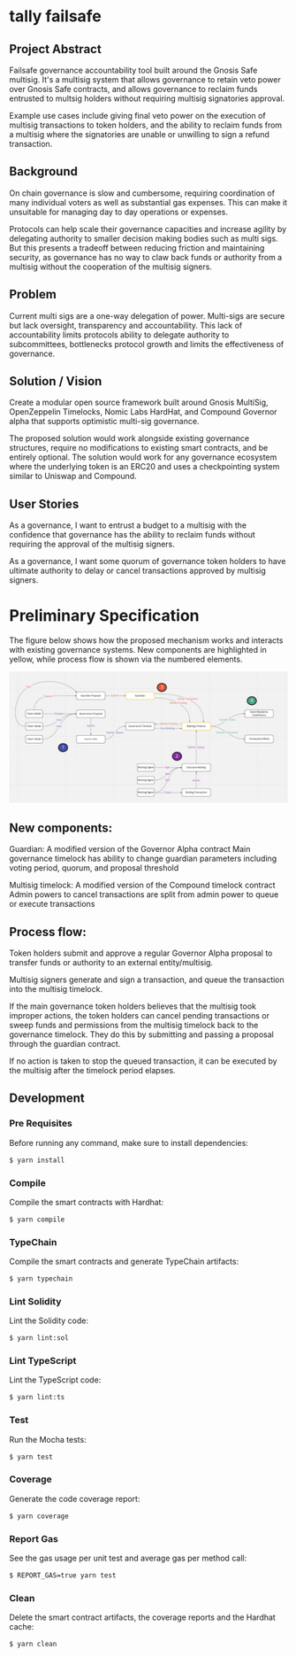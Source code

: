 # tally failsafe

## Project Abstract

Failsafe governance accountability tool built around the Gnosis Safe multisig. It's a multisig system that allows governance to retain veto power over Gnosis Safe contracts, and allows governance to reclaim funds entrusted to multsig holders without requiring multisig signatories approval.

Example use cases include giving final veto power on the execution of multisig transactions to token holders, and the ability to reclaim funds from a multisig where the signatories are unable or unwilling to sign a refund transaction.

## Background

On chain governance is slow and cumbersome, requiring coordination of many individual voters as well as substantial gas expenses. This can make it unsuitable for managing day to day operations or expenses.

Protocols can help scale their governance capacities and increase agility by delegating authority to smaller decision making bodies such as multi sigs. But this presents a tradeoff between reducing friction and maintaining security, as governance has no way to claw back funds or authority from a multisig without the cooperation of the multisig signers.

## Problem

Current multi sigs are a one-way delegation of power. Multi-sigs are secure but lack oversight, transparency and accountability. This lack of accountability limits protocols ability to delegate authority to subcommittees, bottlenecks protocol growth and limits the effectiveness of governance.

## Solution / Vision

Create a modular open source framework built around Gnosis MultiSig, OpenZeppelin Timelocks, Nomic Labs HardHat, and Compound Governor alpha that supports optimistic multi-sig governance.

The proposed solution would work alongside existing governance structures, require no modifications to existing smart contracts, and be entirely optional. The solution would work for any governance ecosystem where the underlying token is an ERC20 and uses a checkpointing system similar to Uniswap and Compound.

## User Stories

As a governance, I want to entrust a budget to a multisig with the confidence that governance has the ability to reclaim funds without requiring the approval of the multisig signers.

As a governance, I want some quorum of governance token holders to have ultimate authority to delay or cancel transactions approved by multisig signers.

# Preliminary Specification

The figure below shows how the proposed mechanism works and interacts with existing governance systems. New components are highlighted in yellow, while process flow is shown via the numbered elements.

![Implementation Diagram](https://raw.githubusercontent.com/withtally/multisig-ragequit/main/assets/architecture-diagram.png)

## New components:

Guardian: A modified version of the Governor Alpha contract
Main governance timelock has ability to change guardian parameters including voting period, quorum, and proposal threshold

Multisig timelock: A modified version of the Compound timelock contract
Admin powers to cancel transactions are split from admin power to queue or execute transactions

## Process flow:

Token holders submit and approve a regular Governor Alpha proposal to transfer funds or authority to an external entity/multisig.

Multisig signers generate and sign a transaction, and queue the transaction into the multisig timelock.

If the main governance token holders believes that the multisig took improper actions, the token holders can cancel pending transactions or sweep funds and permissions from the multisig timelock back to the governance timelock. They do this by submitting and passing a proposal through the guardian contract.

If no action is taken to stop the queued transaction, it can be executed by the multisig after the timelock period elapses.

## Development

### Pre Requisites

Before running any command, make sure to install dependencies:

```sh
$ yarn install
```

### Compile

Compile the smart contracts with Hardhat:

```sh
$ yarn compile
```

### TypeChain

Compile the smart contracts and generate TypeChain artifacts:

```sh
$ yarn typechain
```

### Lint Solidity

Lint the Solidity code:

```sh
$ yarn lint:sol
```

### Lint TypeScript

Lint the TypeScript code:

```sh
$ yarn lint:ts
```

### Test

Run the Mocha tests:

```sh
$ yarn test
```

### Coverage

Generate the code coverage report:

```sh
$ yarn coverage
```

### Report Gas

See the gas usage per unit test and average gas per method call:

```sh
$ REPORT_GAS=true yarn test
```

### Clean

Delete the smart contract artifacts, the coverage reports and the Hardhat cache:

```sh
$ yarn clean
```
